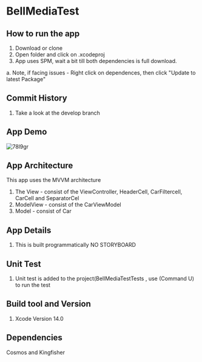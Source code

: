 # BellMediaTest

## How to run the app 
1. Download or clone 
2. Open folder and click on .xcodeproj
3. App uses SPM, wait a bit till both dependencies is full download. 

a. Note, if facing issues - Right click on dependences, then click "Update to latest Package"

## Commit History
1. Take a look at the develop branch


## App Demo
![78l9gr](https://user-images.githubusercontent.com/10080531/214328763-4dcc03ae-f40b-42c3-84f1-2ab09c47737e.gif)



## App Architecture
This app uses the MVVM architecture
1. The View - consist of the ViewController, HeaderCell, CarFiltercell, CarCell and SeparatorCel 
2. ModelView - consist of the CarViewModel
3. Model - consist of Car

## App Details
1. This is built programmatically NO STORYBOARD 


## Unit Test
1. Unit test is added to the project(BellMediaTestTests , use (Command U) to run the test 

## Build tool and Version
  1. Xcode Version 14.0 

## Dependencies 
 Cosmos and Kingfisher 
